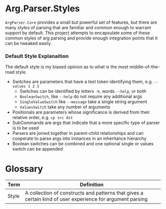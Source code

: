 ﻿# Arg.Parser.Styles
`ArgParser.Core` provides a small but powerful set of features, but there are many *styles* of parsing that are familiar and common enough to warrant support by default. This project attempts to encapsulate some of these common styles of arg parsing and provide enough integration points that it can be tweaked easily.

### Default Style Explanaition
The default style is my biased opinion as to what is the most middle-of-the-road style.
- Switches are parameters that have a text token identifying them, e.g. `--values 1 2 3`
  - Switches can be identified by letters `-h`, words `--help`, or both
  - `BooleanSwitch`, like `--help` do not require any additional args
  - `SingleValueSwitch` like `--message` take a single string argument
  - `ValuesSwitch` take any number of arguments
- Positionals are parameters whose significance is derived from their relative order, e.g. `cp src dst`
- SubCommands are args that indicate that a more specific type of parser is to be used
- Parsers are joined together in parent-child relationships and can cooperate to parse args into instances in an inheritance hierarchy
- Boolean switches can be combined and one optional single or values switch can be appended



# Glossary
|Term|Definition|
|-|-|
|Style|A collection of constructs and patterns that gives a certain kind of user experience for argument parsing|

